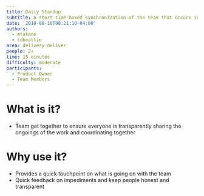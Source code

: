 ```yaml
---
title: Daily Standup
subtitle: A short time-boxed synchronization of the team that occurs in a cadence
date: '2018-08-10T08:21:10-04:00'
authors:
  - mtakane
  - tdbeattie
area: delivery-deliver
people: 2+
time: 15 minutes
difficulty: moderate
participants:
  - Product Owner
  - Team Members
---
```

# What is it?

* Team get together to ensure everyone is transparently sharing the ongoings of the work and coordinating together

# Why use it?

* Provides a quick touchpoint on what is going on with the team
* Quick feedback on impediments and keep people honest and transparent
